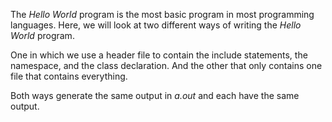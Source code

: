 The *Hello World* program is the most basic program in most programming languages. Here, we will look at two different ways
of writing the *Hello World* program.

One in which we use a header file to contain the include statements, the namespace, and
the class declaration. And the other that only contains one file that contains everything.

Both ways generate the same output in *a.out* and each have the same output.
